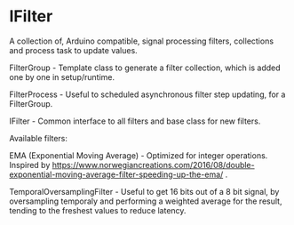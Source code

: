 # IFilter

A collection of, Arduino compatible, signal processing filters, collections and process task to update values.

FilterGroup - Template class to generate a filter collection, which is added one by one in setup/runtime.

FilterProcess - Useful to scheduled asynchronous filter step updating, for a FilterGroup.

IFilter - Common interface to all filters and base class for new filters.



Available filters:

EMA (Exponential Moving Average) - Optimized for integer operations. Inspired by https://www.norwegiancreations.com/2016/08/double-exponential-moving-average-filter-speeding-up-the-ema/ .

TemporalOversamplingFilter - Useful to get 16 bits out of a 8 bit signal, by oversampling temporaly and performing a weighted average for the result, tending to the freshest values to reduce latency.

